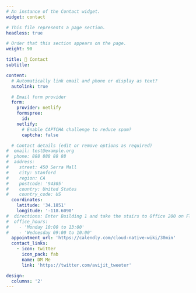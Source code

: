 ```yaml
---
# An instance of the Contact widget.
widget: contact

# This file represents a page section.
headless: true

# Order that this section appears on the page.
weight: 90

title: 📧 Contact
subtitle:

content:
  # Automatically link email and phone or display as text?
  autolink: true

  # Email form provider
  form:
    provider: netlify
    formspree:
      id:
    netlify:
      # Enable CAPTCHA challenge to reduce spam?
      captcha: false

  # Contact details (edit or remove options as required)
#  email: test@example.org
#  phone: 888 888 88 88
#  address:
#    street: 450 Serra Mall
#    city: Stanford
#    region: CA
#    postcode: '94305'
#    country: United States
#    country_code: US
  coordinates:
    latitude: '34.1851'
    longitude: '-118.6090'
#  directions: Enter Building 1 and take the stairs to Office 200 on Floor 2
#  office_hours:
#    - 'Monday 10:00 to 13:00'
#    - 'Wednesday 09:00 to 10:00'
  appointment_url: 'https://calendly.com/cloud-native-wiki/30min'
  contact_links:
    - icon: twitter
      icon_pack: fab
      name: DM Me
      link: 'https://twitter.com/avijit_tweeter'

design:
  columns: '2'
---
```

